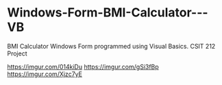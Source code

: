 # Windows-Form-BMI-Calculator---VB
BMI Calculator Windows Form programmed using Visual Basics. CSIT 212 Project

https://imgur.com/014kiDu
https://imgur.com/gSi3fBp
https://imgur.com/Xjzc7yE
